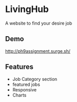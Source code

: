 
# LivingHub

A website to find your desire job


## Demo

http://ph9assignment.surge.sh/


## Features

- Job Category section
- featured jobs
- Responsive
- Charts


